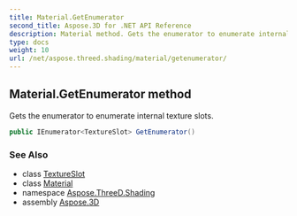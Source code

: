 ```yaml
---
title: Material.GetEnumerator
second_title: Aspose.3D for .NET API Reference
description: Material method. Gets the enumerator to enumerate internal texture slots
type: docs
weight: 10
url: /net/aspose.threed.shading/material/getenumerator/
---
```

## Material.GetEnumerator method

Gets the enumerator to enumerate internal texture slots.

```csharp
public IEnumerator<TextureSlot> GetEnumerator()
```

### See Also

* class [TextureSlot](../../textureslot/)
* class [Material](../)
* namespace [Aspose.ThreeD.Shading](../../material/)
* assembly [Aspose.3D](../../../)


